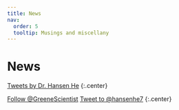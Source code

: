 ```yaml
---
title: News
nav:
  order: 5
  tooltip: Musings and miscellany
---
```


# <i class="fas fa-feather-alt"></i>News

<!-- Twitter embeds from https://publish.twitter.com/ -->

<a class="twitter-timeline" data-width="400" data-height="400" href="https://twitter.com/hansenhe7">Tweets by Dr. Hansen He</a> <script async src="https://platform.twitter.com/widgets.js" charset="utf-8"></script>
{:.center}

<a href="https://twitter.com/hansenhe7?ref_src=twsrc%5Etfw" class="twitter-follow-button" data-show-count="false">Follow @GreeneScientist</a><script async src="https://platform.twitter.com/widgets.js" charset="utf-8"></script>
<a href="https://twitter.com/intent/tweet?screen_name=hansenhe7&ref_src=twsrc%5Etfw" class="twitter-mention-button" data-show-count="false">Tweet to @hansenhe7</a><script async src="https://platform.twitter.com/widgets.js" charset="utf-8"></script>
{:.center}
